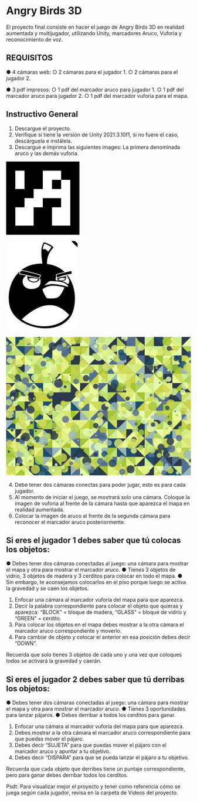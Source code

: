 # Angry Birds 3D

El proyecto final consiste en hacer el juego de Angry Birds 3D en realidad aumentada y multijugador, utilizando Unity, marcadores Aruco, Vuforia y reconocimiento de voz.

## REQUISITOS

● 4 cámaras web: 
  ○ 2 cámaras para el jugador 1.
  ○ 2 cámaras para el jugador 2.
  
● 3 pdf impresos:
  ○ 1 pdf del marcador aruco para jugador 1.
  ○ 1 pdf del marcador aruco para jugador 2.
  ○ 1 pdf del marcador vuforia para el mapa.

## Instructivo General

1. Descargue el proyecto.
2. Verifique si tiene la versión de Unity 2021.3.10f1, si no fuere el caso, descárguela e instálela.
3. Descargue e imprima las siguientes images: La primera denominada aruco y las demás vuforia.

![aruco](https://github.com/Ajmyquira/AngrybirdsAR/blob/master/Assets/Img/aruco.jpeg)

![vuforia](https://github.com/Ajmyquira/AngrybirdsAR/blob/master/Assets/Img/vuforia.jpeg)

![vuforia](https://github.com/Ajmyquira/AngrybirdsAR/blob/master/Assets/Img/vuforia2.jpeg)

4. Debe tener dos cámaras conectas para poder jugar, esto es para cada jugador.
5. Al momento de iniciar el juego, se mostrará solo una cámara. Coloque la imagen de vuforia al frente de la cámara hasta que aparezca el mapa en realidad aumentada.
6. Colocar la imagen de aruco al frente de la segunda cámara para reconocer el marcador aruco posteriormente.

## Si eres el jugador 1 debes saber que tú colocas los objetos:

  ● Debes tener dos cámaras conectadas al juego: una cámara para  mostrar el mapa y otra para mostrar el marcador aruco.
  ● Tienes 3 objetos de vidrio, 3 objetos de madera y 3 cerditos para colocar en todo el mapa.
  ● Sin embargo, te aconsejamos colocarlos en el piso porque luego se activa la gravedad y se caen los objetos.
  
1. Enfocar una cámara al marcador vuforia del mapa para que aparezca.
2. Decir la palabra correspondiente para colocar el objeto que quieras y aparezca: “BLOCK” = bloque de madera, “GLASS” = bloque de vidrio y “GREEN” = cerdito.
3. Para colocar los objetos en el mapa debes mostrar a la otra cámara el marcador aruco correspondiente y moverlo.
4. Para cambiar de objeto y colocar el anterior en esa posición debes decir “DOWN”.

Recuerda que solo tienes 3 objetos de cada uno y una vez que coloques todos se activará la gravedad y caerán.

## Si eres el jugador 2 debes saber que tú derribas los objetos:

  ● Debes tener dos cámaras conectadas al juego: una cámara para mostrar el mapa y otra para mostrar el marcador aruco.
  ● Tienes 3 oportunidades para lanzar pájaros.
  ● Debes derribar a todos los cerditos para ganar.
  
1. Enfocar una cámara al marcador vuforia del mapa para que aparezca.
2. Debes mostrar a la otra cámara el marcador aruco correspondiente para que puedas mover el pájaro.
3. Debes decir “SUJETA” para que puedas mover el pájaro con el marcador aruco y apuntar a tu objetivo.
4. Debes decir “DISPARA” para que se pueda lanzar el pájaro a tu objetivo.

Recuerda que cada objeto que derribes tiene un puntaje correspondiente, pero para ganar debes derribar todos los cerditos.

Psdt: Para visualizar mejor el proyecto y tener como referencia cómo se juega según cada jugador, revisa en la carpeta de Videos del proyecto.
